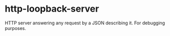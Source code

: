 # http-loopback-server
HTTP server answering any request by a JSON describing it. For debugging purposes.
